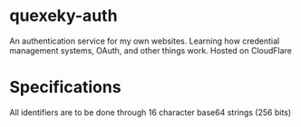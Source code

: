 # quexeky-auth
An authentication service for my own websites. Learning how credential management systems,
OAuth, and other things work. Hosted on CloudFlare

# Specifications
All identifiers are to be done through 16 character base64 strings (256 bits)